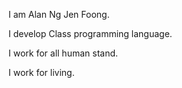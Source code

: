 I am Alan Ng Jen Foong.

I develop Class programming language.

I work for all human stand.

I work for living.